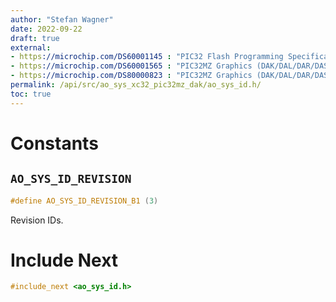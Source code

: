 ```yaml
---
author: "Stefan Wagner"
date: 2022-09-22
draft: true
external:
- https://microchip.com/DS60001145 : "PIC32 Flash Programming Specification"
- https://microchip.com/DS60001565 : "PIC32MZ Graphics (DAK/DAL/DAR/DAS) Family Data sheet"
- https://microchip.com/DS80000823 : "PIC32MZ Graphics (DAK/DAL/DAR/DAS) Family Errata"
permalink: /api/src/ao_sys_xc32_pic32mz_dak/ao_sys_id.h/
toc: true
---
```


# Constants

## `AO_SYS_ID_REVISION`

```c
#define AO_SYS_ID_REVISION_B1 (3)
```

Revision IDs.

# Include Next

```c
#include_next <ao_sys_id.h>
```
